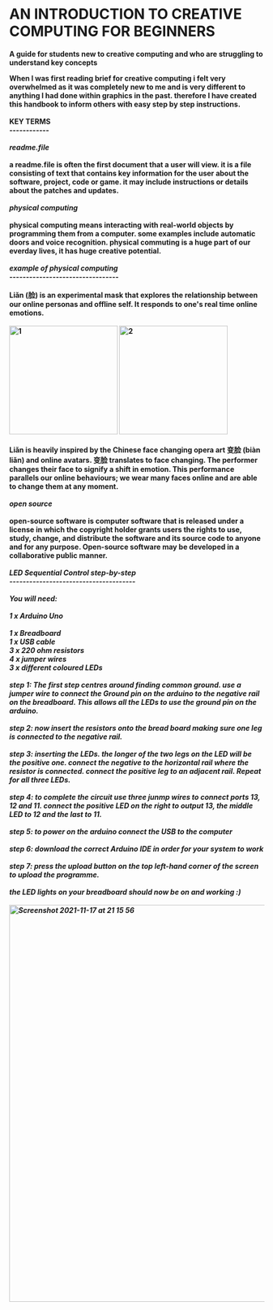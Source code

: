 # <strong>AN INTRODUCTION TO CREATIVE COMPUTING FOR BEGINNERS
A guide for students new to creative computing and who are struggling to understand key concepts
</p>
When I was first reading brief for creative computing i felt very overwhelmed as it was completely new to me and is very different to anything 
I had done within graphics in the past. therefore I have created this handbook to inform others with easy step by step instructions.
<br>
<br>
<strong> KEY TERMS 
  <br>
  ------------
  <br>
  <br>
  <em>readme.file</em>
  <br>
  <br>
  a readme.file is often the first document that a user will view. it is a file consisting of text that contains key information for the user about the software, project, code or game.
  it may include instructions or details about the patches and updates.
  <br>
  <br>
  <em>physical computing</em>
    <br>
    <br>
    physical computing means interacting with real-world objects by programming them from a computer. some examples include automatic doors and voice recognition. physical commuting is a huge part of our everday lives, it has huge creative potential.
  <br>
  <br>
  <em>example of physical computing</em>
  <br>
  ---------------------------------
  <br>
  <br>
  <strong>Liǎn (脸) </strong>
  is an experimental mask that explores the relationship between our online personas and offline self. It responds to one's real time online emotions.
  <br>
  <br>

    
   <img width="214" alt="1" src="https://user-images.githubusercontent.com/94471736/142250326-47e925f5-e54b-4b22-a803-554139a10f6e.png">
<img width="214" alt="2" src="https://user-images.githubusercontent.com/94471736/142250330-be0ffff7-a7ad-436a-9441-4c8a83782870.png">
   <br>
  <br>
  Liǎn is heavily inspired by the Chinese face changing opera art 变脸 (biàn liǎn) and online avatars. 变脸 translates to face changing. The performer changes their face to signify a shift in emotion. This performance parallels our online behaviours; we wear many faces online and are able to change them at any moment.
  <br>
 <br>
  <em>open source</em>
    <br>
  <br>
 open-source software is computer software that is released under a license in which the copyright holder grants users the rights to use, study, change, and distribute the software and its source code to anyone and for any purpose. Open-source software may be developed in a collaborative public manner.
<br>
  <br>
  <em>LED Sequential Control step-by-step<em/>
    <br>
    --------------------------------------
    <br>
    <br>
    You will need:
    <br>
    <br>
1 x Arduino Uno
 
<br>
    <br>
1 x Breadboard 
    <br>
1 x USB cable
    <br>
3 x 220 ohm resistors 
    <br>
4 x jumper wires
    <br>
3 x different coloured LEDs 
<br>
    <br>
   <em> step 1: <em/> 
     The first step centres around finding common ground. use a jumper wire to connect the Ground pin on the arduino to the negative rail on the breadboard. This allows all the LEDs to use the ground pin on the arduino.
     <br>
     <br>
     <em> step 2:<em/> 
       now insert the resistors onto the bread board making sure one leg is connected to the negative rail.
       <br>
       <br>
       <em> step 3: <em/> 
         inserting the LEDs. the longer of the two legs on the LED will be the positive one. connect the negative to the horizontal rail where the resistor is connected. connect the positive leg to an adjacent rail. Repeat for all three LEDs.
         <br>
         <br>
         <em> step 4: <em/> 
           to complete the circuit use three junmp wires to connect ports 13, 12 and 11. connect the positive LED on the right to output 13, the middle LED to 12 and the last to 11.
           <br>
           <br>
         <em> step 5: <em/> 
           to power on the arduino connect the USB to the computer
           <br>
           <br>
           <em>step 6:<em/>
             download the correct Arduino IDE in order for your system to work
             <br> 
             <br>
             <em>step 7: </em>
               press the upload button on the top left-hand corner of the screen to upload the programme.
<br>
               <br>
               the LED lights on your breadboard should now be on and working :)
             <br>
             <br>
             <img width="782" alt="Screenshot 2021-11-17 at 21 15 56" src="https://user-images.githubusercontent.com/94471736/142288184-1b32adea-81be-4573-83ec-d2fb9172aa46.png">
             
             
         
    
